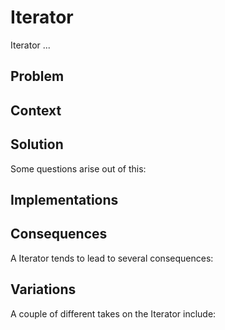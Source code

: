 # Iterator
Iterator ...

## Problem

## Context

## Solution

Some questions arise out of this:

## Implementations

## Consequences
A Iterator tends to lead to several consequences:


## Variations
A couple of different takes on the Iterator include:


